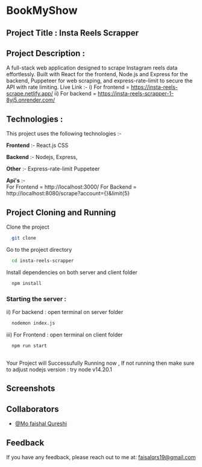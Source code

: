 # BookMyShow 

## Project Title :  Insta Reels Scrapper

## Project Description :
A full-stack web application designed to scrape Instagram reels data effortlessly. Built with React for the frontend, Node.js and Express for the backend, Puppeteer for web scraping, and express-rate-limit to secure the API with rate limiting.
Live Link :-
i) For frontend =  https://insta-reels-scrape.netlify.app/
ii) For backend =  https://insta-reels-scrapper-1-8yj5.onrender.com/

## Technologies :
This project uses the following technologies :-

**Frontend** :- 
           React.js
           CSS

**Backend** :-
            Nodejs,
            Express,
            

**Other**   :-   Express-rate-limit
                 Puppeteer
           

**Api's**   :-  
            For Frontend = http://localhost:3000/ 
            For Backend =  http://localhost:8080/scrape?account={}&limit{5}

              
## Project Cloning and Running

Clone the project

```bash
  git clone 
```

Go to the project directory

```bash
  cd insta-reels-scrapper
```

Install dependencies on both server and client folder

```bash
  npm install
```

### Starting the server :  

ii) For backend  : open terminal on server folder 
```bash
  nodemon index.js 
```
iii) For Frontend  : open terminal on client folder 
```bash
  npm run start
```





##  

Your Project will Successufully Running now ,
        If not running then make sure to adjust nodejs version : try node v14.20.1    



## Screenshots




## Collaborators 

- [@Mo faishal Qureshi](https://github.com/faizqrs)




## Feedback

If you have any feedback, please reach out to me at:
faisalqrs19@gmail.com 


